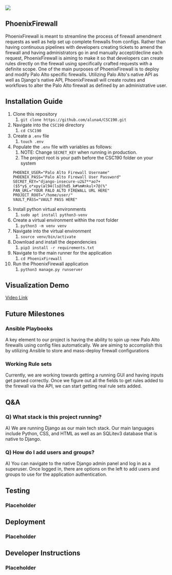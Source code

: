 ![](https://lh7-us.googleusercontent.com/Q5qISaC80enw9vhh_JmkwlelJS5Kkxu_U5Oy03W-LZ7wMiQUXAb2MhCGINlo3p8Ft8Lvy-j1uT8bh09CySWQZFcyg8GRVQoeQ3VskPOTfi_cfD356djTSzpTgreCIgoiUV_o2vDvsYpfx6o=s2048)

## PhoenixFirewall
PhoenixFirewall is meant to streamline the process of firewall amendment requests as well as help set up complete firewalls from configs. Rather than having continuous pipelines with developers creating tickets to amend the firewall and having administrators go in and manually accept/decline each request, PhoenixFirewall is aiming to make it so that developers can create rules directly on the firewall using specifically crafted requests with a definite scope. One of the main purposes of PhoenixFirewall  is to deploy and modify Palo Alto specific firewalls.  Utilizing Palo Alto's native API as well as Django's native API, PhoenixFirewall will create routes and workflows to alter the Palo Alto firewall as defined by an administrative user.

## Installation Guide
1) Clone this repository
	1) `git clone https://github.com/aluna4/CSC190.git`
2) Navigate into the `CSC190` directory
	1) `cd CSC190`
3) Create a `.env` file
	1) `touch .env`
2) Populate the `.env` file with variables as follows:
	1) NOTE: Change `SECRET_KEY` when running in production. 
	2) The project root is your path before the CSC190 folder on your system
   ```
   PHOENIX_USER="Palo Alto Firewall Username"
   PHOENIX_PASS="Palo Alto Firewall User Password"
   SECRET_KEY="django-insecure-u2&7**ao7+($5*y$_o*xpy(al94(ls@)hd5_k#%m#nkul+7@(%"
   PAN_URL="YOUR PALO ALTO FIREWALL URL HERE"
   PROJECT_ROOT="/home/user/"
   VAULT_PASS="VAULT PASS HERE"
   ```
1) Install python virtual environments
	1) `sudo apt install python3-venv`
2) Create a virtual environment within the root folder
	1) `python3 -m venv venv`
3) Navigate into the virtual environment 
	1) `source venv/bin/activate`
4) Download and install the dependencies
	1) `pip3 install -r requirements.txt`
5) Navigate to the main runner for the application
	1) `cd PhoenixFirewall`
6) Run the PhoenixFirewall application
	1) `python3 manage.py runserver`

## Visualization Demo
[Video Link](https://www.youtube.com/shorts/pWTXqm0EDjQ)

## Future Milestones
### Ansible Playbooks
A key element to our project is having the ability to spin up new Palo Alto firewalls using config files automatically. We are aiming to accomplish this by utilizing Ansible to store and mass-deploy firewall configurations

### Working Rule sets
Currently, we are working towards getting a running GUI and having inputs get parsed correctly. Once we figure out all the fields to get rules added to the firewall via the API, we can start getting real rule sets added.

## Q&A
### Q)  What stack is this project running?
A) We are running Django as our main tech stack. Our main languages include Python, CSS, and HTML as well as an SQLitev3 database that is native to Django.

### Q) How do I add users and groups?
A) You can navigate to the native Django admin panel and log in as a superuser. Once logged in, there are options on the left to add users and groups to use for the application authentication. 

## Testing
### Placeholder

## Deployment
### Placeholder

## Developer Instructions
### Placeholder
